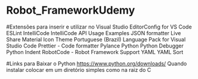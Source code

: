 # Robot_FrameworkUdemy

#Extensões para inserir e utilizar no Visual Studio
EditorConfig for VS Code
ESLint
IntelliCode
IntelliCode API Usage Examples
JSON formatter
Live Share
Material Icon Theme
Portuguese (Brazil) Language Pack for Visual Studio Code
Prettier - Code formatter
Pylance
Python
Python Debugger
Python Indent
RobotCode - Robot Framework Support
YAML
YAML Sort


#Links para Baixar o Python
https://www.python.org/downloads/
Quando instalar colocar em um diretório simples como na raiz do C

